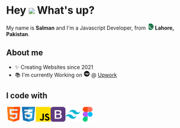<h1> Hey <img src="https://emojis.slackmojis.com/emojis/images/1577305505/7373/hand_wave.gif?1577305505" width="50" /> What's up?</h1>

<p> My name is <strong>Salman</strong> and I'm a Javascript Developer, from <img src="./assets/pakistan.png" width="17" /> <b>Lahore, Pakistan</b>. </p>

## About me

- ✨ Creating Websites since 2021
- 📚 I'm currently Working on <img src="./assets/upwork.png" width="17" /> @ <a href='https://www.upwork.com/freelancers/~01ac67b9194ae116b4'> Upwork</a>

## I code with

<a href="https://www.typescriptlang.org" target="_blank">
  <img align="left" title="Typescript" alt="Typescript" width="40px" src="./assets/html.png " />
</a>

<a href="https://www.typescriptlang.org" target="_blank">
  <img align="left" title="Typescript" alt="Typescript" width="40px" src="./assets/social.png" />
</a>
<a href="https://www.typescriptlang.org" target="_blank">
  <img align="left" title="Typescript" alt="Typescript" width="40px" src="./assets/js.png" />
</a>

<a href="https://tailwindcss.com" target="_blank">
 <img align="left" title="Tailwind Css" alt="Tailwind Css" width="40px" src="./assets/bootstrap.png" />
</a>

<a href="https://tailwindcss.com" target="_blank">
 <img align="left" title="Tailwind Css" alt="Tailwind Css" width="40px" src="./assets/tailwind-logo.svg" />
</a>
<a href="https://tailwindcss.com" target="_blank">
 <img align="left" title="Tailwind Css" alt="Tailwind Css" width="40px" src="./assets/figma.png" />
</a>
